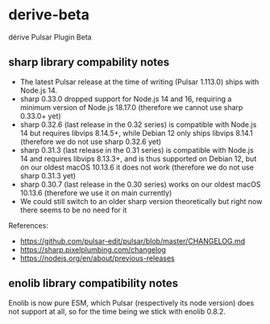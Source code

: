 # derive-beta

dérive Pulsar Plugin Beta

## sharp library compability notes

- The latest Pulsar release at the time of writing (Pulsar 1.113.0) ships with Node.js 14.
- sharp 0.33.0 dropped support for Node.js 14 and 16, requiring a minimum version of Node.js 18.17.0 (therefore we cannot use sharp 0.33.0+ yet)
- sharp 0.32.6 (last release in the 0.32 series) is compatible with Node.js 14 but requires libvips 8.14.5+, while Debian 12 only ships libvips 8.14.1 (therefore we do not use sharp 0.32.6 yet)
- sharp 0.31.3 (last release in the 0.31 series) is compatible with Node.js 14 and requires libvips 8.13.3+, and is thus supported on Debian 12, but on our oldest macOS 10.13.6 it does not work (therefore we do not use sharp 0.31.3 yet) 
- sharp 0.30.7 (last release in the 0.30 series) works on our oldest macOS 10.13.6 (therefore we use it on main currently)
- We could still switch to an older sharp version theoretically but right now there seems to be no need for it

References:
- https://github.com/pulsar-edit/pulsar/blob/master/CHANGELOG.md
- https://sharp.pixelplumbing.com/changelog
- https://nodejs.org/en/about/previous-releases

## enolib library compatibility notes

Enolib is now pure ESM, which Pulsar (respectively its node version) does not support at all,
so for the time being we stick with enolib 0.8.2.

